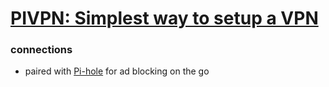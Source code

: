 # [PIVPN: Simplest way to setup a VPN](https://pivpn.io/)

### connections 
- paired with [Pi-hole](Pi-hole.md) for ad blocking on the go